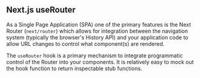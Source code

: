 ## Next.js useRouter

As a Single Page Application (SPA) one of the primary features is the Next Router (`next/router`) which allows for integration between the navigation system (typically the browser's History API) and your application code to allow URL changes to control what component(s) are rendered.

The `useRouter` hook is a primary mechanism to integrate programmatic control of the Router into your components. It is relatively easy to mock out the hook function to return inspectable stub functions.
